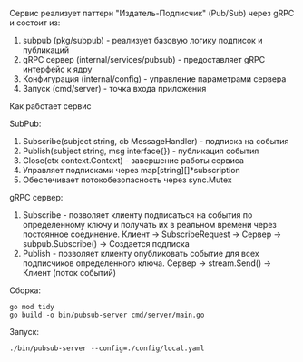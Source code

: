 Сервис реализует паттерн "Издатель-Подписчик" (Pub/Sub) через gRPC и состоит из: 

1) subpub (pkg/subpub) - реализует базовую логику подписок и публикаций
2) gRPC сервер (internal/services/pubsub) - предоставляет gRPC интерфейс к ядру
3) Конфигурация (internal/config) - управление параметрами сервера
4) Запуск (cmd/server) - точка входа приложения



Как работает сервис

SubPub:
1) Subscribe(subject string, cb MessageHandler) - подписка на события
2) Publish(subject string, msg interface{}) - публикация события
3) Close(ctx context.Context) - завершение работы сервиса
4) Управляет подписками через map[string][]*subscription
5) Обеспечивает потокобезопасность через sync.Mutex
        
gRPC сервер:
1) Subscribe - позволяет клиенту подписаться на события по определенному ключу и получать их в реальном времени через постоянное соединение.
   Клиент -> SubscribeRequest -> Сервер -> subpub.Subscribe() -> Создается подписка
3) Publish - позволяет клиенту опубликовать событие для всех подписчиков определенного ключа.
   Сервер -> stream.Send() -> Клиент (поток событий)

Сборка:

```
go mod tidy
go build -o bin/pubsub-server cmd/server/main.go
```

Запуск:

```
./bin/pubsub-server --config=./config/local.yaml
```


